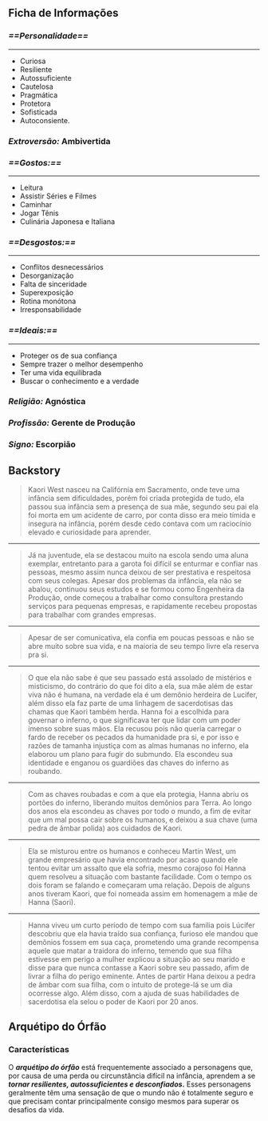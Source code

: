 ## Ficha de Informações

### ***==Personalidade==*** 
--- 
* Curiosa 
* Resiliente 
* Autossuficiente 
* Cautelosa 
* Pragmática 
* Protetora 
* Sofisticada 
* Autoconsiente.

### ***Extroversão:*** Ambivertida

### ***==Gostos:==*** 
--- 
* Leitura
* Assistir Séries e Filmes 
* Caminhar 
* Jogar Tênis 
* Culinária Japonesa e Italiana

### ***==Desgostos:==*** 
---
* Conflitos desnecessários 
* Desorganização 
* Falta de sinceridade 
* Superexposição 
* Rotina monótona 
* Irresponsabilidade

### ***==Ideais:==*** 
---
* Proteger os de sua confiança
* Sempre trazer o melhor desempenho
* Ter uma vida equilibrada
* Buscar o conhecimento e a verdade

### ***Religião:*** Agnóstica
### ***Profissão:*** Gerente de Produção 

### ***Signo:*** Escorpião

## Backstory

> Kaori West nasceu na Califórnia em Sacramento, onde teve uma infância sem dificuldades, porém foi criada protegida de tudo, ela passou sua infância sem a presença de sua mãe, segundo seu pai ela foi morta em um acidente de carro, por conta disso era meio tímida e insegura na infância, porém desde cedo contava com um raciocínio elevado e curiosidade para aprender.
---
> Já na juventude, ela se destacou muito na escola sendo uma aluna exemplar, entretanto para a garota foi difícil se enturmar e confiar nas pessoas, mesmo assim nunca deixou de ser prestativa e respeitosa com seus colegas. Apesar dos problemas da infância, ela não se abalou, continuou seus estudos e se formou como Engenheira da Produção, onde começou a trabalhar como consultora prestando serviços para pequenas empresas, e rapidamente recebeu propostas para trabalhar com grandes empresas.
--- 
> Apesar de ser comunicativa, ela confia em poucas pessoas e não se abre muito sobre sua vida, e na maioria de seu tempo livre ela reserva pra si.
--- 
> O que ela não sabe é que seu passado está assolado de mistérios e misticismo, do contrário do que foi dito a ela, sua mãe além de estar viva não é humana, na verdade ela é um demônio herdeira de Lucifer, além disso ela faz parte de uma linhagem de sacerdotisas das chamas que Kaori também herda. Hanna foi a escolhida para governar o inferno, o que significava ter que lidar com um poder imenso sobre suas mãos. Ela recusou pois não queria carregar o fardo de receber os pecados da humanidade pra si, e por isso e razões de tamanha injustiça com as almas humanas no inferno, ela elaborou um plano para fugir do submundo. Ela escondeu sua identidade e enganou os guardiões das chaves do inferno as roubando.
---
> Com as chaves roubadas e com a que ela protegia, Hanna abriu os portões do inferno, liberando muitos demônios para Terra. Ao longo dos anos ela escondeu as chaves por todo o mundo, a fim de evitar que um mal possa cair sobre os humanos, e deixou a sua chave (uma pedra de âmbar polida) aos cuidados de Kaori.
---
> Ela se misturou entre os humanos e conheceu Martin West, um grande empresário que havia encontrado por acaso quando ele tentou evitar um assalto que ela sofria, mesmo corajoso foi Hanna quem resolveu a situação com bastante facilidade. Com o tempo os dois foram se falando e começaram uma relação. Depois de alguns anos tiveram Kaori, que foi nomeada assim em homenagem a mãe de Hanna (Saori).
---
> Hanna viveu um curto período de tempo com sua família pois Lúcifer descobriu que ela havia traído sua confiança, furioso ele mandou que demônios fossem em sua caça, prometendo uma grande recompensa aquele que matar a traidora do inferno, temendo que sua filha estivesse em perigo a mulher explicou a situação ao seu marido e disse para que nunca contasse a Kaori sobre seu passado, afim de livrar a filha do perigo eminente. Antes de partir Hana deixou a pedra de âmbar com sua filha, com o intuito de protege-lá se um dia ocorresse algo. Além disso, com a ajuda de suas habilidades de sacerdotisa ela selou o poder de Kaori por 20 anos.

## Arquétipo do Órfão

### Características

O ***arquétipo do órfão*** está frequentemente associado a personagens que, por causa de uma perda ou circunstância difícil na infância, aprendem a se ***tornar resilientes, autossuficientes e desconfiados*.** Esses personagens geralmente têm uma sensação de que o mundo não é totalmente seguro e que precisam contar principalmente consigo mesmos para superar os desafios da vida.






